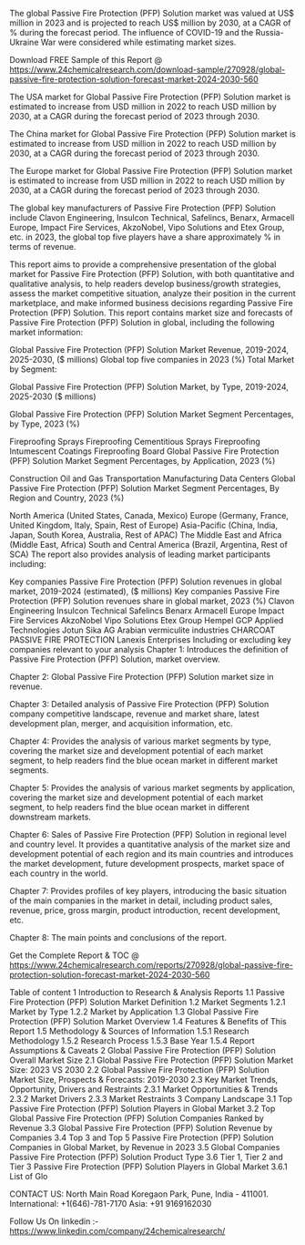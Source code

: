 The global Passive Fire Protection (PFP) Solution market was valued at US$ million in 2023 and is projected to reach US$ million by 2030, at a CAGR of % during the forecast period. The influence of COVID-19 and the Russia-Ukraine War were considered while estimating market sizes.

Download FREE Sample of this Report @ https://www.24chemicalresearch.com/download-sample/270928/global-passive-fire-protection-solution-forecast-market-2024-2030-560

The USA market for Global Passive Fire Protection (PFP) Solution market is estimated to increase from USD million in 2022 to reach USD million by 2030, at a CAGR during the forecast period of 2023 through 2030.

The China market for Global Passive Fire Protection (PFP) Solution market is estimated to increase from USD million in 2022 to reach USD million by 2030, at a CAGR during the forecast period of 2023 through 2030.

The Europe market for Global Passive Fire Protection (PFP) Solution market is estimated to increase from USD million in 2022 to reach USD million by 2030, at a CAGR during the forecast period of 2023 through 2030.

The global key manufacturers of Passive Fire Protection (PFP) Solution include Clavon Engineering, Insulcon Technical, Safelincs, Benarx, Armacell Europe, Impact Fire Services, AkzoNobel, Vipo Solutions and Etex Group, etc. in 2023, the global top five players have a share approximately % in terms of revenue.

This report aims to provide a comprehensive presentation of the global market for Passive Fire Protection (PFP) Solution, with both quantitative and qualitative analysis, to help readers develop business/growth strategies, assess the market competitive situation, analyze their position in the current marketplace, and make informed business decisions regarding Passive Fire Protection (PFP) Solution. This report contains market size and forecasts of Passive Fire Protection (PFP) Solution in global, including the following market information:

Global Passive Fire Protection (PFP) Solution Market Revenue, 2019-2024, 2025-2030, ($ millions)
Global top five companies in 2023 (%)
Total Market by Segment:

Global Passive Fire Protection (PFP) Solution Market, by Type, 2019-2024, 2025-2030 ($ millions)

Global Passive Fire Protection (PFP) Solution Market Segment Percentages, by Type, 2023 (%)

Fireproofing Sprays
Fireproofing Cementitious Sprays
Fireproofing Intumescent Coatings
Fireproofing Board
Global Passive Fire Protection (PFP) Solution Market Segment Percentages, by Application, 2023 (%)

Construction
Oil and Gas
Transportation
Manufacturing
Data Centers
Global Passive Fire Protection (PFP) Solution Market Segment Percentages, By Region and Country, 2023 (%)

North America (United States, Canada, Mexico)
Europe (Germany, France, United Kingdom, Italy, Spain, Rest of Europe)
Asia-Pacific (China, India, Japan, South Korea, Australia, Rest of APAC)
The Middle East and Africa (Middle East, Africa)
South and Central America (Brazil, Argentina, Rest of SCA)
The report also provides analysis of leading market participants including:

Key companies Passive Fire Protection (PFP) Solution revenues in global market, 2019-2024 (estimated), ($ millions)
Key companies Passive Fire Protection (PFP) Solution revenues share in global market, 2023 (%)
Clavon Engineering
Insulcon Technical
Safelincs
Benarx
Armacell Europe
Impact Fire Services
AkzoNobel
Vipo Solutions
Etex Group
Hempel
GCP Applied Technologies
Jotun
Sika AG
Arabian vermiculite industries
CHARCOAT PASSIVE FIRE PROTECTION
Lanexis Enterprises
Including or excluding key companies relevant to your analysis
Chapter 1: Introduces the definition of Passive Fire Protection (PFP) Solution, market overview.

Chapter 2: Global Passive Fire Protection (PFP) Solution market size in revenue.

Chapter 3: Detailed analysis of Passive Fire Protection (PFP) Solution company competitive landscape, revenue and market share, latest development plan, merger, and acquisition information, etc.

Chapter 4: Provides the analysis of various market segments by type, covering the market size and development potential of each market segment, to help readers find the blue ocean market in different market segments.

Chapter 5: Provides the analysis of various market segments by application, covering the market size and development potential of each market segment, to help readers find the blue ocean market in different downstream markets.

Chapter 6: Sales of Passive Fire Protection (PFP) Solution in regional level and country level. It provides a quantitative analysis of the market size and development potential of each region and its main countries and introduces the market development, future development prospects, market space of each country in the world.

Chapter 7: Provides profiles of key players, introducing the basic situation of the main companies in the market in detail, including product sales, revenue, price, gross margin, product introduction, recent development, etc.

Chapter 8: The main points and conclusions of the report.

Get the Complete Report & TOC @ https://www.24chemicalresearch.com/reports/270928/global-passive-fire-protection-solution-forecast-market-2024-2030-560

Table of content
1 Introduction to Research & Analysis Reports
1.1 Passive Fire Protection (PFP) Solution Market Definition
1.2 Market Segments
1.2.1 Market by Type
1.2.2 Market by Application
1.3 Global Passive Fire Protection (PFP) Solution Market Overview
1.4 Features & Benefits of This Report
1.5 Methodology & Sources of Information
1.5.1 Research Methodology
1.5.2 Research Process
1.5.3 Base Year
1.5.4 Report Assumptions & Caveats
2 Global Passive Fire Protection (PFP) Solution Overall Market Size
2.1 Global Passive Fire Protection (PFP) Solution Market Size: 2023 VS 2030
2.2 Global Passive Fire Protection (PFP) Solution Market Size, Prospects & Forecasts: 2019-2030
2.3 Key Market Trends, Opportunity, Drivers and Restraints
2.3.1 Market Opportunities & Trends
2.3.2 Market Drivers
2.3.3 Market Restraints
3 Company Landscape
3.1 Top Passive Fire Protection (PFP) Solution Players in Global Market
3.2 Top Global Passive Fire Protection (PFP) Solution Companies Ranked by Revenue
3.3 Global Passive Fire Protection (PFP) Solution Revenue by Companies
3.4 Top 3 and Top 5 Passive Fire Protection (PFP) Solution Companies in Global Market, by Revenue in 2023
3.5 Global Companies Passive Fire Protection (PFP) Solution Product Type
3.6 Tier 1, Tier 2 and Tier 3 Passive Fire Protection (PFP) Solution Players in Global Market
3.6.1 List of Glo

CONTACT US:
North Main Road Koregaon Park, Pune, India - 411001.
International: +1(646)-781-7170
Asia: +91 9169162030

Follow Us On linkedin :- https://www.linkedin.com/company/24chemicalresearch/
